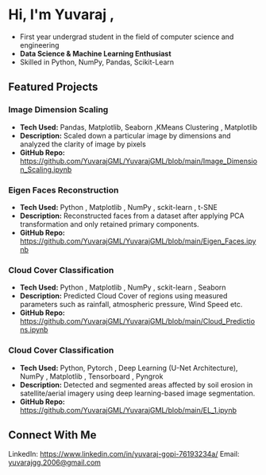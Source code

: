 # Hi, I'm Yuvaraj ,
- First year undergrad student in the field of computer science and engineering
- **Data Science & Machine Learning Enthusiast**
- Skilled in Python, NumPy, Pandas, Scikit-Learn  

## Featured Projects  
### **Image Dimension Scaling**
 - **Tech Used:** Pandas, Matplotlib, Seaborn   ,KMeans Clustering , Matplotlib
 - **Description:** Scaled down a particular image by dimensions and analyzed the clarity of image by pixels  
 - **GitHub Repo:** https://github.com/YuvarajGML/YuvarajGML/blob/main/Image_Dimension_Scaling.ipynb 

### **Eigen Faces Reconstruction**
- **Tech Used:** Python , Matplotlib , NumPy ,  sckit-learn , t-SNE
- **Description:** Reconstructed faces from a dataset after applying PCA transformation and only retained primary components. 
- **GitHub Repo:** https://github.com/YuvarajGML/YuvarajGML/blob/main/Eigen_Faces.ipynb

### **Cloud Cover Classification**
- **Tech Used:** Python , Matplotlib , NumPy ,  sckit-learn , Seaborn
- **Description:** Predicted Cloud Cover of regions using measured parameters such as rainfall, atmospheric pressure, Wind Speed etc.
- **GitHub Repo:** https://github.com/YuvarajGML/YuvarajGML/blob/main/Cloud_Predictions.ipynb

### **Cloud Cover Classification**
- **Tech Used:** Python, Pytorch , Deep Learning (U-Net Architecture), NumPy , Matplotlib , Tensorboard , Pyngrok
- **Description:** Detected and segmented areas affected by soil erosion in satellite/aerial imagery using deep learning-based image segmentation.
- **GitHub Repo:** https://github.com/YuvarajGML/YuvarajGML/blob/main/EL_1.ipynb
 ## **Connect With Me**  
 LinkedIn: https://www.linkedin.com/in/yuvaraj-gopi-76193234a/
 Email: yuvarajgg.2006@gmail.com
